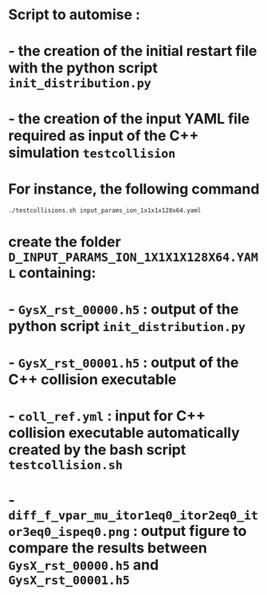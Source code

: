 # Script to automise :
#  - the creation of the initial restart file with the python script `init_distribution.py`
#  - the creation of the input YAML file required as input of the C++ simulation `testcollision`

# For instance, the following command
`./testcollisions.sh input_params_ion_1x1x1x128x64.yaml`

# create the folder `D_INPUT_PARAMS_ION_1X1X1X128X64.YAML` containing:
#  - `GysX_rst_00000.h5` : output of the python script `init_distribution.py`
#  - `GysX_rst_00001.h5` : output of the C++ collision executable
#  - `coll_ref.yml` : input for C++ collision executable automatically created by the bash script `testcollision.sh`
#  - `diff_f_vpar_mu_itor1eq0_itor2eq0_itor3eq0_ispeq0.png` : output figure to compare the results between `GysX_rst_00000.h5` and `GysX_rst_00001.h5`

